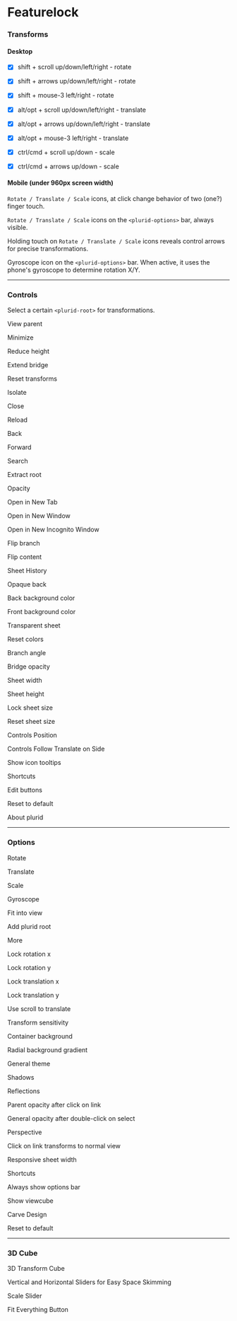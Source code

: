 # Featurelock


### Transforms

#### Desktop

- [x] shift + scroll up/down/left/right - rotate
- [x] shift + arrows up/down/left/right - rotate
- [x] shift + mouse-3 left/right - rotate


- [x] alt/opt + scroll up/down/left/right - translate
- [x] alt/opt + arrows up/down/left/right - translate
- [x] alt/opt + mouse-3 left/right - translate


- [x] ctrl/cmd + scroll up/down - scale
- [x] ctrl/cmd + arrows up/down - scale



#### Mobile (under 960px screen width)

`Rotate / Translate / Scale` icons, at click change behavior of two (one?) finger touch.

`Rotate / Translate / Scale` icons on the `<plurid-options>` bar, always visible.

Holding touch on `Rotate / Translate / Scale` icons reveals control arrows for precise transformations.

Gyroscope icon on the `<plurid-options>` bar. When active, it uses the phone's gyroscope to determine rotation X/Y.


---


### Controls

Select a certain `<plurid-root>` for transformations.

View parent

Minimize

Reduce height

Extend bridge

Reset transforms

Isolate

Close

Reload

Back

Forward

Search

Extract root

Opacity

Open in New Tab

Open in New Window

Open in New Incognito Window

Flip branch

Flip content

Sheet History

Opaque back

Back background color

Front background color

Transparent sheet

Reset colors

Branch angle

Bridge opacity

Sheet width

Sheet height

Lock sheet size

Reset sheet size

Controls Position

Controls Follow Translate on Side

Show icon tooltips

Shortcuts

Edit buttons

Reset to default

About plurid


---


### Options

Rotate

Translate

Scale

Gyroscope

Fit into view

Add plurid root

More

Lock rotation x

Lock rotation y

Lock translation x

Lock translation y

Use scroll to translate

Transform sensitivity

Container background

Radial background gradient

General theme

Shadows

Reflections

Parent opacity after click on link

General opacity after double-click on select

Perspective

Click on link transforms to normal view

Responsive sheet width

Shortcuts

Always show options bar

Show viewcube

Carve Design

Reset to default


---


### 3D Cube

3D Transform Cube

Vertical and Horizontal Sliders for Easy Space Skimming

Scale Slider

Fit Everything Button

